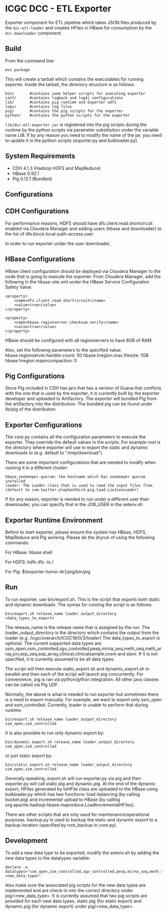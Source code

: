 ICGC DCC - ETL Exporter
===

Exporter component for ETL pipeline which takes JSON files produced by the `dcc-etl-loader` and creates HFiles in HBase for consumption by the `dcc-downloader` component.

Build
---

From the command line:

	mvn package

This will create a tarball which contains the executables for running exporter. Inside the tarball, the directory structure is as follows:

	bin/       #contains some helper scripts for executing exporter
	conf/      #contains logback and log4j configurations
	lib/       #contains pig runtime and exporter udfs
	logs/      #contains log files
	pig/       #contains the pig scripts for the exporter
	python/    #contains the python scripts for the exporter

`lib/dcc-etl-exporter.jar` is registered into the pig scripts during the runtime by the python scripts via parameter substitution under the variable name LIB. If by any reason you need to modify the name of the jar, you need to update it in the python scripts (exporter.py and bulkloader.py).

System Requirements
---
- CDH 4.1.3 (Hadoop HDFS and MapReduce)
- HBase 0.92.1
- Pig 0.12.1 (Bundled)

Configurations
---

CDH Configurations
----
For performance reasons, HDFS should have dfs.client.read.shortcircuit enabled via Cloudera Manager and adding users (hbase and downloader) to the list of dfs.block.local-path-access.user

In order to run exporter under the user downloader, 

HBase Configurations
----

HBase client configuration should be deployed via Cloudera Manager to the node that is going to execute the exporter. 
From Cloudera Manager, add the following in the hbase-site.xml under the HBase Service Configuration Safety Valve:

	<property>
		<name>dfs.client.read.shortcircuit</name>
		<value>true</value>
	</property>
	
	<property>
		<name>hbase.regionserver.checksum.verify</name>
		<value>true</value>
	</property>

HBase should be configured with all regionservers to have 8GB of RAM.

Also, set the following parameters to the specified value:
	hbase.regionserver.handler.count: 50
	hbase.hregion.max.filesize: 1GB
	hbase.hregion.majorcompaction: 0

Pig Configurations
----
Since Pig included in CDH has jars that has a version of Guava that conflicts with the one that is used by the exporter, it is currently built by the exporter developer and uploaded to Artifactory. The exporter will bundled Pig from the artifactory into the distribution. The bundled pig can be found under lib/pig of the distribution. 

Exporter Configurations
----
The core.py contains all the configuration parameters to execute the exporter. They override the default values in the scripts. For example root is the directory where exporter will use to export the static and dynamic downloads to (e.g. default to "/tmp/download"). 

There are some important configurations that are needed to modify when running it in a different cluster:

	hbase.zookeeper.quorum: the hostname which has zookeeper quorum installed
	loader: The Loader class that is used to read the input files from. (default to com.twitter.elephantbird.pig.load.LzoJsonLoader)

If for any reason, exporter is needed to run under a different user than downloader, you can specify that in the JOB_USER in the setenv.sh

Exporter Runtime Environment
--- 
Before to start exporter, please ensure the system has HBase, HDFS, MapReduce and Pig working. Please do the dryrun of using the following commands:

For HBase: 
	hbase shell

For HDFS:
	hdfs dfs -ls /

For Pig:
	${exporter-home-dir}/pig/bin/pig

Run
---
To run exporter, use bin/export.sh. This is the script that exports both static and dynamic downloads. The syntax for running the script is as follows:

	bin/export.sh release_name loader_output_directory <data_types_to_export>

The release_name is the release name that is assigned by the run.
The loader_output_directory is the directory which contains the output from the loader (e.g. /icgc/overarch/ICGC18/0/3/loader)
The data_types_to_export is optional. The current supported data types are: ssm_open,ssm_controlled,sgv_controlled,pexp,mirna_seq,meth_seq,meth_array,jcn,exp_seq,exp_array,clinical,clinicalsample,cnsm and stsm. If it is not specified, it is currently assumed to be all data types.

The script will then execute static_export.sh and dynamic_export.sh in parallel and then each of the script will launch pig concurrently. For convenience, pig is ran via python/jython integration. All other java classes can be called via Pig UDF. 

Normally, the above is what is needed to run exporter but sometimes there is a need to export manually. For example, we want to export only ssm_open and ssm_controlled. Currently, loader is unable to perform that during runtime. 

	bin/export.sh release_name loader_output_directory ssm_open,ssm_controlled

It is also possible to run only dynamic export by:

	bin/dynamic_export.sh release_name loader_output_directory ssm_open,ssm_controlled

or just static export by:

	bin/static_export.sh release_name loader_output_directory ssm_open,ssm_controlled

Generally speaking, export.sh will run exporter.py via pig and then exporter.py will call static.pig and dynamic.pig. At the end of the dynamic export, HFiles generated by toHFile class are uploaded to the HBase using bulkloader.py which has two functions: load-balancing (by calling bucket.pig) and incremental upload to HBase (by calling org.apache.hadoop.hbase.mapreduce.LoadIncrementalHFiles). 

There are other scripts that are only used for maintenance/operational purposes. backup.py is used to backup the static and dynamic export to a backup location (specified by root_backup in core.py).

Development
---
To add a new data type to be exported, modify the setenv.sh by adding the new data types to the datatypes variable:

	declare -a datatypes="ssm_open,ssm_controlled,sgv_controlled,pexp,mirna_seq,meth_seq,meth_array,jcn,exp_seq,exp_array,clinical,clinicalsample,cnsm,stsm,<new_data_type>"

Also make sure the associated pig scripts for the new data types are implemented and are check-in into the correct directory under pig/<new_data_type>. It is currently assumed that two pig scripts are provided for each new data types, static.pig (for static export) and dynamic.pig (for dynamic export) under pig/<new_data_type>.

